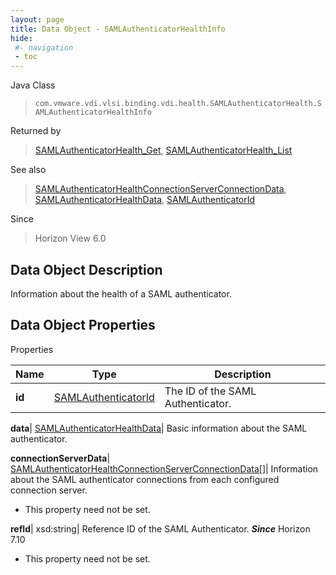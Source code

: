```yaml
---
layout: page
title: Data Object - SAMLAuthenticatorHealthInfo
hide:
 #- navigation
 - toc
---
```






Java Class  
> `com.vmware.vdi.vlsi.binding.vdi.health.SAMLAuthenticatorHealth.SAMLAuthenticatorHealthInfo`

Returned by  
> [SAMLAuthenticatorHealth_Get](vdi.health.SAMLAuthenticatorHealth.md#get), [SAMLAuthenticatorHealth_List](vdi.health.SAMLAuthenticatorHealth.md#list)

See also  
> [SAMLAuthenticatorHealthConnectionServerConnectionData](vdi.health.SAMLAuthenticatorHealth.ConnectionServerConnectionData.md), [SAMLAuthenticatorHealthData](vdi.health.SAMLAuthenticatorHealth.SAMLAuthenticatorHealthData.md), [SAMLAuthenticatorId](vdi.entity.SAMLAuthenticatorId.md)

Since  
> Horizon View 6.0


## Data Object Description 

Information about the health of a SAML authenticator. 

## Data Object Properties

Properties

Name |  Type |  Description   
---|---|---  
**id**| [SAMLAuthenticatorId](vdi.entity.SAMLAuthenticatorId.md)|  The ID of the SAML Authenticator.   
  
**data**| [SAMLAuthenticatorHealthData](vdi.health.SAMLAuthenticatorHealth.SAMLAuthenticatorHealthData.md)|  Basic information about the SAML authenticator.   
  
**connectionServerData**| [SAMLAuthenticatorHealthConnectionServerConnectionData[]](vdi.health.SAMLAuthenticatorHealth.ConnectionServerConnectionData.md)|  Information about the SAML authenticator connections from each configured connection server.   


 * This property need not be set.

  
**refId**|  xsd:string|  Reference ID of the SAML Authenticator.  **_Since_** Horizon 7.10  


 * This property need not be set.

  
  

  
